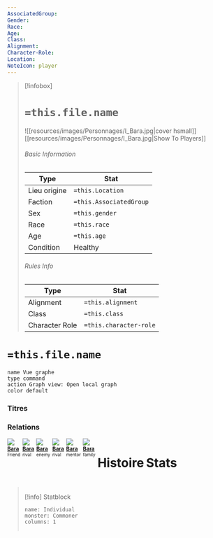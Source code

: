 ```yaml
---
AssociatedGroup: 
Gender: 
Race: 
Age: 
Class: 
Alignment: 
Character-Role: 
Location: 
NoteIcon: player
---
```

> [!infobox]
> # `=this.file.name`
> ![[resources/images/Personnages/I_Bara.jpg|cover hsmall]]
> [[resources/images/Personnages/I_Bara.jpg|Show To Players]]
> ###### Basic Information
> Type |  Stat |
> ---|---|
> Lieu origine | `=this.Location` |
> Faction | `=this.AssociatedGroup` |
> Sex | `=this.gender` |
> Race | `=this.race` |
> Age | `=this.age` |
> Condition | Healthy |
> ###### Rules Info
> Type |  Stat |
> ---|---|
> Alignment | `=this.alignment` |
> Class | `=this.class` |
> Character Role | `=this.character-role` |

# `=this.file.name`

```button
name Vue graphe 
type command
action Graph view: Open local graph
color default
```

### Titres
### Relations

<div style="display: flex; flex-wrap: wrap; gap: 5px;">
    <div class="relationship-box relationship-friend">
        <img src="Z_Images/Personnages/I_Bara.jpg">
        <div style="font-size: 12px; font-weight: bold;">
			<a href="obsidian://open?vault=Sigmarron&file=World%2FCharacters%2FBara">Bara</a>
        </div>
        <div style="font-size: 10px;">Friend</div>
    </div>
	<div class="relationship-box relationship-ally ">
        <img src="Z_Images/Personnages/I_Bara.jpg">
        <div style="font-size: 12px; font-weight: bold;">
			<a href="obsidian://open?vault=Sigmarron&file=World%2FCharacters%2FBara">Bara</a>
        </div>
        <div style="font-size: 10px;">rival</div>
    </div>
    <div class="relationship-box relationship-enemy">
        <img src="Z_Images/Personnages/I_Bara.jpg">
        <div style="font-size: 12px; font-weight: bold;">
			<a href="obsidian://open?vault=Sigmarron&file=World%2FCharacters%2FBara">Bara</a>
        </div>        <div style="font-size: 10px;">enemy</div>
    </div>
	<div class="relationship-box relationship-rival">
        <img src="Z_Images/Personnages/I_Bara.jpg">
        <div style="font-size: 12px; font-weight: bold;">
			<a href="obsidian://open?vault=Sigmarron&file=World%2FCharacters%2FBara">Bara</a>
        </div>
        <div style="font-size: 10px;">rival</div>
    </div>
	<div class="relationship-box relationship-mentor">
        <img src="Z_Images/Personnages/I_Bara.jpg">
        <div style="font-size: 12px; font-weight: bold;">
			<a href="obsidian://open?vault=Sigmarron&file=World%2FCharacters%2FBara">Bara</a>
        </div>
        <div style="font-size: 10px;">mentor</div>
    </div>
	<div class="relationship-box relationship-family">
        <img src="Z_Images/Personnages/I_Bara.jpg">
        <div style="font-size: 12px; font-weight: bold;">
			<a href="obsidian://open?vault=Sigmarron&file=World%2FCharacters%2FBara">Bara</a>
        </div>
        <div style="font-size: 10px;">family</div>
    </div>


#  Histoire

#  Stats



> [!info] Statblock
> ```statblock
> name: Individual
> monster: Commoner
> columns: 1
> ```